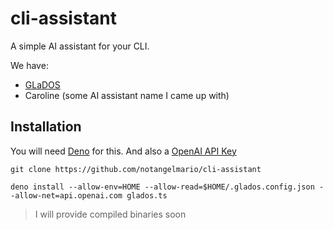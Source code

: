 # cli-assistant
A simple AI assistant for your CLI.

We have:
* [GLaDOS](https://en.wikipedia.org/wiki/GLaDOS)
* Caroline (some AI assistant name I came up with)

## Installation

You will need [Deno](https://deno.land) for this. And also a [OpenAI API Key](https://beta.openai.com/account/api-keys)

```
git clone https://github.com/notangelmario/cli-assistant

deno install --allow-env=HOME --allow-read=$HOME/.glados.config.json --allow-net=api.openai.com glados.ts
```

> I will provide compiled binaries soon
